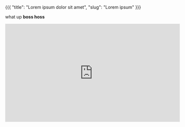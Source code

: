 {{{
  "title": "Lorem ipsum dolor sit amet",
  "slug": "Lorem ipsum"
}}}

what up __boss hoss__

<iframe width="560" height="315" src="https://www.youtube.com/embed/WmnUayaQyBk" frameborder="0" allowfullscreen></iframe>
